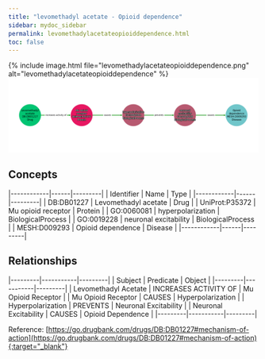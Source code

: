 ```yaml
---
title: "levomethadyl acetate - Opioid dependence"
sidebar: mydoc_sidebar
permalink: levomethadylacetateopioiddependence.html
toc: false 
---
```


{% include image.html file="levomethadylacetateopioiddependence.png" alt="levomethadylacetateopioiddependence" %}![Path Visualization](/images/levomethadylacetateopioiddependence.png)

## Concepts

|------------|------|---------|
| Identifier | Name | Type    |
|------------|------|---------|
| DB:DB01227 | Levomethadyl acetate | Drug |
| UniProt:P35372 | Mu opioid receptor | Protein |
| GO:0060081 | hyperpolarization | BiologicalProcess |
| GO:0019228 | neuronal excitability | BiologicalProcess |
| MESH:D009293 | Opioid dependence | Disease |
|------------|------|---------|

## Relationships

|---------|-----------|---------|
| Subject | Predicate | Object  |
|---------|-----------|---------|
| Levomethadyl Acetate | INCREASES ACTIVITY OF | Mu Opioid Receptor |
| Mu Opioid Receptor | CAUSES | Hyperpolarization |
| Hyperpolarization | PREVENTS | Neuronal Excitability |
| Neuronal Excitability | CAUSES | Opioid Dependence |
|---------|-----------|---------|

Reference: [https://go.drugbank.com/drugs/DB:DB01227#mechanism-of-action](https://go.drugbank.com/drugs/DB:DB01227#mechanism-of-action){:target="_blank"}